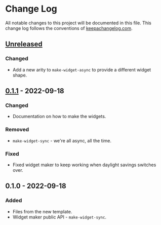 # Change Log
All notable changes to this project will be documented in this file. This change log follows the conventions of [keepachangelog.com](http://keepachangelog.com/).

## [Unreleased]
### Changed
- Add a new arity to `make-widget-async` to provide a different widget shape.

## [0.1.1] - 2022-09-18
### Changed
- Documentation on how to make the widgets.

### Removed
- `make-widget-sync` - we're all async, all the time.

### Fixed
- Fixed widget maker to keep working when daylight savings switches over.

## 0.1.0 - 2022-09-18
### Added
- Files from the new template.
- Widget maker public API - `make-widget-sync`.

[Unreleased]: https://sourcehost.site/your-name/clojure-basics/compare/0.1.1...HEAD
[0.1.1]: https://sourcehost.site/your-name/clojure-basics/compare/0.1.0...0.1.1
